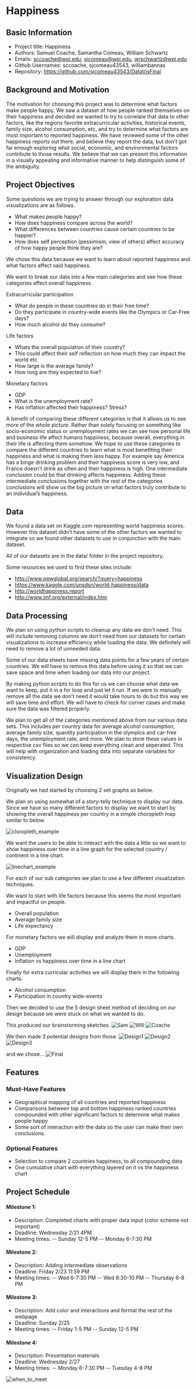Happiness
===

Basic Information
---
- Project title: Happiness
- Authors: Samuel Coache, Samantha Comeau, William Schwartz
- Emails: sccoache@wpi.edu, sjcomeau@wpi.edu, wrschwartz@wpi.edu
- Github Usernames: sccoache, sjcomeau43543, williambannas
- Repository: https://github.com/sjcomeau43543/DataVisFinal 

Background and Motivation
---
The motivation for choosing this project was to determine what factors make people happy.  We saw a dataset of how people ranked themselves on their happiness and decided we wanted to try to correlate that data to other factors, like the regions favorite extracurricular activities, historical events, family size, alcohol consumption, etc, and try to determine what factors are most important to reported happiness.  We have reviewed some of the other happiness reports out there, and believe they report the data, but don’t got far enough exploring what social, economic, and environmental factors contribute to those results. We believe that we can present this information in a visually appealing and informative manner to help distinguish some of the ambiguity. 

Project Objectives 
---
Some questions we are trying to answer through our exploration data visualizations are as follows.

- What makes people happy? 
- How does happiness compare across the world?
- What differences between countries cause certain countries to be happier?
- How does self perception (pessimism, view of others) affect accuracy of how happy people think they are?

We chose this data because we want to learn about reported happiness and what factors affect said happiness.  

We want to break our data into a few main categories and see how these categories affect overall happiness.

Extracurricular participation
- What do people in these countries do in their free time?
- Do they participate in country-wide events like the Olympics or Car-Free days?
- How much alcohol do they consume?

Life factors
- Whats the overall population of their country?
- This could affect their self reflection on how much they can impact the world etc
- How large is the average family?
- How long are they expected to live?

Monetary factors
- GDP
- What is the unemployment rate?
- Has inflation affected their happiness? Stress?

A benefit of comparing these different categories is that it allows us to see more of the whole picture.  Rather than solely focusing on something like socio-economic status or unemployment rates we can see how personal life and business life affect humans happiness, because overall, everything in their life is affecting them somehow.  We hope to use these categories to compare the different countries to learn what is most benefiting their happiness and what is making them less happy.  For example say America has a binge drinking problem and their happiness score is very low, and France doesn’t drink as often and their happiness is high.  One intermediate conclusion could be that drinking affects happiness.  Adding these intermediate conclusions together with the rest of the categories conclusions will show us the big picture on what factors truly contribute to an individual’s happiness. 

Data
---
We found a data set on Kaggle.com representing world happiness scores.  However this dataset didn’t have some of the other factors we wanted to integrate so we found other datasets to use in conjunction with the main dataset.

All of our datasets are in the data/ folder in the project repository.

Some resources we used to find these sites include:
- http://www.pewglobal.org/search/?query=happiness
- https://www.kaggle.com/unsdsn/world-happiness/data
- http://worldhappiness.report
- http://www.imf.org/external/index.htm

Data Processing
---
We plan on using python scripts to cleanup any data we don’t need. This will include removing columns we don’t need from our datasets for certain visualizations to increase efficiency while loading the data.  We definitely will need to remove a lot of unneeded data.  

Some of our data sheets have missing data points for a few years of certain countries.  We will have to remove this data before using it so that we can save space and time when loading our data into our project.

By making python scripts to do this for us we can choose what data we want to keep, put it in a for loop and just let it run. If we were to manually remove all the data we don’t need it would take hours to do but this way we will save time and effort.  We will have to check for corner cases and make sure the data was filtered properly.

We plan to get all of the categories mentioned above from our various data sets.  This includes per country data for average alcohol consumption, average family size, quantity participation in the olympics and car-free days,  the unemployment rate, and more.  We plan to store these values in respective csv files so we can keep everything clean and seperated.  This will help with organization and loading data into separate variables for consistency.

Visualization Design
---
Originally we had started by choosing 2 set graphs as below.

We plan on using somewhat of a story-telly technique to display our data.  Since we have so many different factors to display we want to start by showing the overall happiness per country in a simple choropleth map similar to below.

![cloropleth_example](img/proposal/cloropleth.png)

We want the users to be able to interact with the data a little so we want to show happiness over time in a line graph for the selected country / continent in a line chart.

![linechart_example](img/proposal/linechart.png)

For each of our sub categories we plan to use a few different visualization techniques.

We want to start with life factors because this seems the most important and impactful on people. 
- Overall population
- Average family size
- Life expectancy

For monetary factors we will display and analyze them in more charts.
- GDP
- Unemployment
- Inflation vs happiness over time in a line chart

Finally for extra curricular activities we will display them in the following charts.
- Alcohol consumption
- Participation in country wide-events

Then we decided to use the 5 design sheet method of deciding on our design because we were stuck on what we wanted to do.

This produced our brainstorming sketches.
![Sam](img/proposal/sam_brain.JPG)
![WIll](img/proposal/will_brain.JPG)
![Coache](img/proposal/coache_brain.JPG)

We then made 3 potential designs from those.
![Design1](img/proposal/Design1.JPG)
![Design2](img/proposal/Design_2.JPG)
![Design3](img/proposal/Design_3.JPG)

and we chose...
![Final](img/proposal/Final.JPG)

Features
---
### Must-Have Features

- Geographical mapping of all countries and reported happiness
- Comparisons between top and bottom happiness ranked countries compounded with other significant factors to determine what makes people happy
- Some sort of interaction with the data so the user can make their own conclusions.

### Optional Features
- Selection to compare 2 countries happiness, to all compounding data 
- One cumulative chart with everything layered on it vs the happiness chart


Project Schedule
---

#### Milestone 1: 
- Description: Completed charts with proper data input (color scheme not important)
- Deadline: Wednesday 2/21 4PM
- Meeting times:
-- Sunday 12-5 PM
-- Monday 6-7:30 PM

#### Milestone 2: 
- Description: Adding intermediate observations
- Deadline: Friday 2/23 11:59 PM
- Meeting times: 
-- Wed 6-7:30 PM
-- Wed 8:30-10 PM
-- Thursday 6-8 PM

#### Milestone 3: 
- Description: Add color and interactions and format the rest of the webpage
- Deadline: Sunday 2/25
- Meeting times: 
-- Friday 1-5 PM
-- Sunday 12-5 PM

#### Milestone 4: 
- Description: Presentation materials
- Deadline: Wednesday 2/27
- Meeting times: 
-- Monday 6-7:30 PM
-- Tuesday 4-8 PM

![when_to_meet](img/proposal/wtm.PNG)



